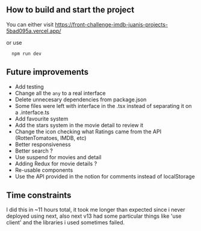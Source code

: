 ## How to build and start the project

You can either visit https://front-challenge-imdb-juanis-projects-5bad095a.vercel.app/

or use

```
  npm run dev
```

## Future improvements

- Add testing
- Change all the `any` to a real interface
- Delete unnecesary dependencies from package.json
- Some files were left with interface in the .tsx instead of separating it on a .interface.ts
- Add favourite system
- Add the stars system in the movie detail to review it
- Change the icon checking what Ratings came from the API (RottenTomatoes, IMDB, etc)
- Better responsiveness
- Better search ?
- Use suspend for movies and detail
- Adding Redux for movie details ?
- Re-usable components
- Use the API provided in the notion for comments instead of localStorage

## Time constraints

I did this in ~11 hours total, it took me longer than expected since i never deployed using next, also next v13 had some particular things like 'use client' and the libraries i used sometimes failed.
